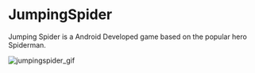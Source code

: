 # JumpingSpider

Jumping Spider is a Android Developed game based on the popular hero Spiderman.

![jumpingspider_gif](https://user-images.githubusercontent.com/9598838/46765316-af29e600-ccac-11e8-9069-3121195dcad6.gif)

